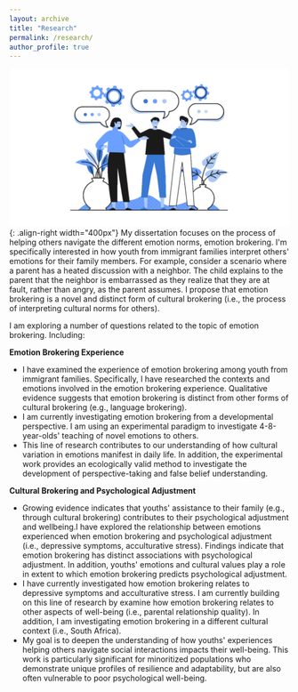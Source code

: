 ```yaml
---
layout: archive
title: "Research"
permalink: /research/
author_profile: true
---
```



![Talking](/images/Talking.png){: .align-right width="400px"} My dissertation focuses on the process of helping others navigate the different emotion norms, emotion brokering. I'm specifically interested in how youth from immigrant families interpret others' emotions for their family members. For example, consider a scenario where a parent has a heated discussion with a neighbor. The child explains to the parent that the neighbor is embarrassed as they realize that they are at fault, rather than angry, as the parent assumes. 
I propose that emotion brokering is a novel and distinct form of cultural brokering (i.e., the process of interpreting cultural norms for others).


 I am exploring a number of questions related to the topic of emotion brokering. Including: 

**Emotion Brokering Experience**
-   I have examined the experience of emotion brokering among youth from immigrant families. Specifically, I have researched the contexts and emotions involved in the emotion brokering experience. Qualitative evidence suggests that emotion brokering is distinct from other forms of cultural brokering (e.g., language brokering).
-   I am currently investigating emotion brokering from a developmental perspective. I am using an experimental paradigm to investigate 4-8-year-olds' teaching of novel emotions to others.
-   This line of research contributes to our understanding of how cultural variation in emotions manifest in daily life. In addition, the experimental work provides an ecologically valid method to investigate the development of perspective-taking and false belief understanding.

**Cultural Brokering and Psychological Adjustment**
- Growing evidence indicates that youths' assistance to their family (e.g., through cultural brokering) contributes to their psychological adjustment and wellbeing.I have explored the relationship between emotions experienced when emotion brokering and psychological adjustment (i.e., depressive symptoms, acculturative stress). Findings indicate that emotion brokering has distinct associations with psychological adjustment. In addition, youths' emotions and cultural values play a role in extent to which emotion brokering predicts psychological adjustment.
- I have currently investigated how emotion brokering relates to depressive symptoms and acculturative stress. I am currently building on this line of research by examine how emotion brokering relates to other aspects of well-being (i.e., parental relationship quality). In addition, I am investigating emotion brokering in a different cultural context (i.e., South Africa).
- My goal is to deepen the understanding of how youths' experiences helping others navigate social interactions impacts their well-being. This work is particularly significant for minoritized populations who demonstrate unique profiles of resilience and adaptability, but are also often vulnerable to poor psychological well-being.  

